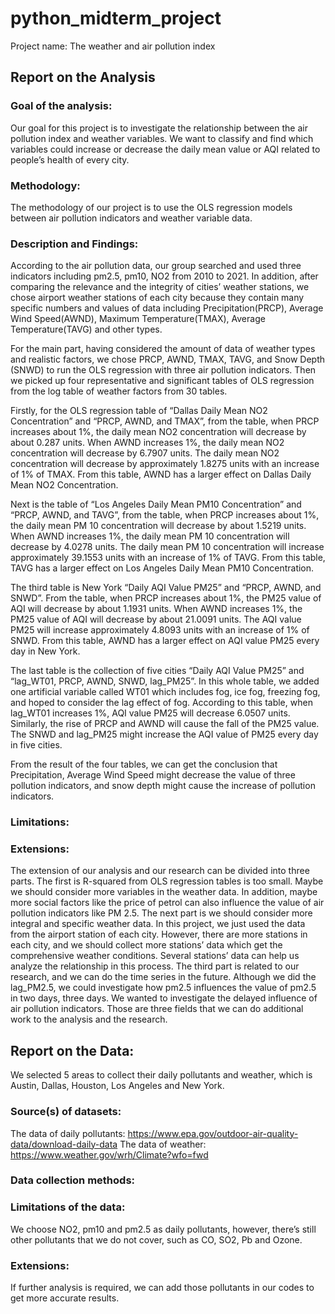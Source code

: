 # python_midterm_project
Project name: The weather and air pollution index

## Report on the Analysis

### Goal of the analysis:

Our goal for this project is to investigate the relationship between the air pollution index and weather variables. We want to classify and find which variables could increase or decrease the daily mean value or AQI related to people’s health of every city.

### Methodology:

The methodology of our project is to use the OLS regression models between air pollution indicators and weather variable data.

### Description and Findings:

According to the air pollution data, our group searched and used three indicators including pm2.5, pm10, NO2 from 2010 to 2021. In addition, after comparing the relevance and the integrity of cities’ weather stations, we chose airport weather stations of each city because they contain many specific numbers and values of data including Precipitation(PRCP), Average Wind Speed(AWND), Maximum Temperature(TMAX), Average Temperature(TAVG) and other types. 

For the main part, having considered the amount of data of weather types and realistic factors, we chose PRCP, AWND, TMAX, TAVG, and Snow Depth (SNWD) to run the OLS regression with three air pollution indicators. Then we picked up four representative and significant tables of OLS regression from the log table of weather factors from 30 tables. 

Firstly, for the OLS regression table of “Dallas Daily Mean NO2 Concentration” and “PRCP, AWND, and TMAX”, from the table, when PRCP increases about 1%, the daily mean NO2 concentration will decrease by about 0.287 units. When AWND increases 1%, the daily mean NO2 concentration will decrease by 6.7907 units. The daily mean NO2 concentration will decrease by approximately 1.8275 units with an increase of 1% of TMAX. From this table, AWND has a larger effect on Dallas Daily Mean NO2 Concentration.

Next is the table of “Los Angeles Daily Mean PM10 Concentration” and “PRCP, AWND, and TAVG”, from the table, when PRCP increases about 1%, the daily mean PM 10 concentration will decrease by about 1.5219 units. When AWND increases 1%, the daily mean PM 10 concentration will decrease by 4.0278 units. The daily mean PM 10 concentration will increase approximately 39.1553 units with an increase of 1% of TAVG. From this table, TAVG has a larger effect on Los Angeles Daily Mean PM10 Concentration.

The third table is New York “Daily AQI Value PM25” and “PRCP, AWND, and SNWD”. From the table, when PRCP increases about 1%, the PM25 value of AQI will decrease by about 1.1931 units. When AWND increases 1%, the PM25 value of AQI will decrease by about 21.0091 units. The AQI value PM25 will increase approximately 4.8093 units with an increase of 1% of SNWD. From this table, AWND has a larger effect on AQI value PM25 every day in New York. 

The last table is the collection of five cities “Daily AQI Value PM25” and “lag_WT01, PRCP, AWND, SNWD, lag_PM25”. In this whole table, we added one artificial variable called WT01 which includes fog, ice fog, freezing fog, and hoped to consider the lag effect of fog. According to this table, when lag_WT01 increases 1%, AQI value PM25 will decrease 6.0507 units. Similarly, the rise of PRCP and AWND will cause the fall of the PM25 value. The SNWD and lag_PM25 might increase the AQI value of PM25 every day in five cities. 

From the result of the four tables, we can get the conclusion that Precipitation, Average Wind Speed might decrease the value of three pollution indicators, and snow depth might cause the increase of pollution indicators. 

### Limitations:


### Extensions:

The extension of our analysis and our research can be divided into three parts. The first is R-squared from OLS regression tables is too small. Maybe we should consider more variables in the weather data. In addition, maybe more social factors like the price of petrol can also influence the value of air pollution indicators like PM 2.5. The next part is we should consider more integral and specific weather data. In this project, we just used the data from the airport station of each city. However, there are more stations in each city, and we should collect more stations’ data which get the comprehensive weather conditions. Several stations’ data can help us analyze the relationship in this process. The third part is related to our research, and we can do the time series in the future. Although we did the lag_PM2.5, we could investigate how pm2.5 influences the value of pm2.5 in two days, three days. We wanted to investigate the delayed influence of air pollution indicators. Those are three fields that we can do additional work to the analysis and the research. 

## Report on the Data:

We selected 5 areas to collect their daily pollutants and weather, which is Austin, Dallas, Houston, Los Angeles and New York.

### Source(s) of datasets:

The data of daily pollutants:
https://www.epa.gov/outdoor-air-quality-data/download-daily-data
The data of weather:
https://www.weather.gov/wrh/Climate?wfo=fwd

### Data collection methods:


### Limitations of the data:

We choose NO2, pm10 and pm2.5 as daily pollutants, however, there’s still other pollutants that we do not cover, such as CO, SO2, Pb and Ozone.

### Extensions:

If further analysis is required, we can add those pollutants in our codes to get more accurate results. 

